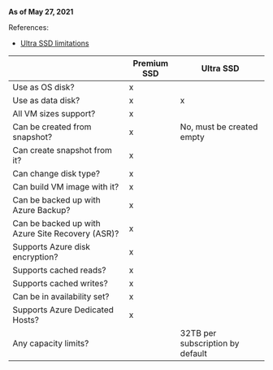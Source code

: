 **As of May 27, 2021**

References:
- [Ultra SSD limitations](https://docs.microsoft.com/en-us/azure/virtual-machines/disks-enable-ultra-ssd?tabs=azure-portal)

|   	|Premium SSD  	|Ultra SSD   	|
|---	|---	|---	|
| Use as OS disk?  	| x  	|   	|
| Use as data disk? 	| x  	| x  	|
| All VM sizes support?  	| x  	|   	|
| Can be created from snapshot?  	| x  	| No, must be created empty  	|
| Can create snapshot from it?  	| x  	|   	|
| Can change disk type?  	| x  	|   	|
| Can build VM image with it?  	| x  	|   	|
| Can be backed up with Azure Backup?  	| x  	|   	|
| Can be backed up with Azure Site Recovery (ASR)?  	| x  	|   	|
| Supports Azure disk encryption?  	| x  	|   	|
| Supports cached reads?  	| x  	|   	|
| Supports cached writes?  	| x  	|   	|
| Can be in availability set?  	| x   	|   	|
| Supports Azure Dedicated Hosts?  	| x   	|   	|
| Any capacity limits?  	|    	| 32TB per subscription by default   	|
